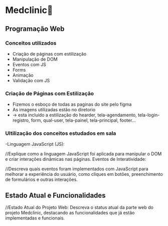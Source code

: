 # Medclinic💉

## Programação Web

### Conceitos utilizados
- Criação de páginas com estilização
- Manipulação de DOM
- Eventos com JS
- Forms
- Animação
- Validação com JS

### Criação de Páginas com Estilização
- Fizemos o esboço de todas as paginas do site pelo figma
- As imagens utilizadas estão no diretorio  <a href="./public/"></a>
- <a href="./css/"></a> -> esta incluido a estilização do hearder, tela-agendamento, tela-login-registro, form, qual-user, tela-painel, tela-principal, footer...

### Ultilização dos conceitos estudados em sala

-Linguagem JavaScript (JS):

//Explique como a linguagem JavaScript foi aplicada para manipular o DOM e criar interações dinâmicas nas páginas.
Eventos de Interatividade:

//Descreva quais eventos foram implementados com JavaScript para melhorar a experiência do usuário, como cliques em botões, preenchimento de formulários e outras interações.

## Estado Atual e Funcionalidades

//Estado Atual do Projeto Web:
Descreva o status atual da parte web do projeto Medclinic, destacando as funcionalidades que já estão implementadas e funcionais.
